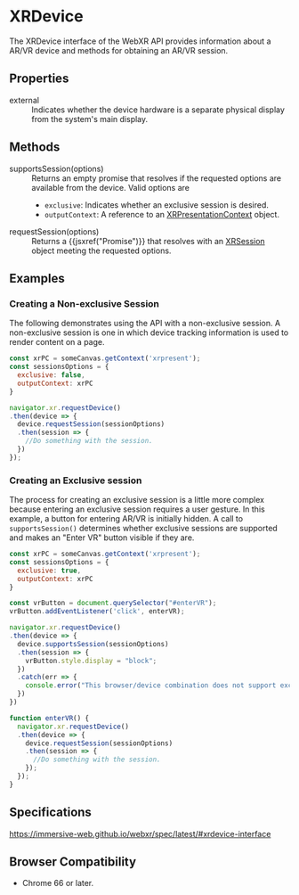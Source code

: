 # XRDevice

The XRDevice interface of the WebXR API provides information about a AR/VR device and methods for obtaining an AR/VR session.

## Properties

<dl>
  <dt>external</dt>
  <dd>Indicates whether the device hardware is a separate physical display from the system's main display.</dd>
</dl>

## Methods

<dl>
  <dt>supportsSession(options)</dt>
  <dd>Returns an empty promise that resolves if the requested options are available from the device. Valid options are
  <ul>
    <li><code>exclusive</code>: Indicates whether an exclusive session is desired.</li>
    <li><code>outputContext</code>: A reference to an <a href="xrpresentationcontest.md">XRPresentationContext</a> object.</li>
  </ul>
  </dd>
  <dt>requestSession(options)</dt>
  <dd>Returns a {{jsxref("Promise")}} that resolves with an <a href="xrsession.md">XRSession</a> object meeting the requested options.</dd>
</dl>

## Examples

### Creating a Non-exclusive Session

The following demonstrates using the API with a non-exclusive session. A non-exclusive session is one in which device tracking information is used to render content on a page.

```javascript
const xrPC = someCanvas.getContext('xrpresent');
const sessionsOptions = {
  exclusive: false,
  outputContext: xrPC
}

navigator.xr.requestDevice()
.then(device => {
  device.requestSession(sessionOptions)
  .then(session => {
    //Do something with the session.
  })
});
```

### Creating an Exclusive session

The process for creating an exclusive session is a little more complex because entering an exclusive session requires a user gesture. In this example, a button for entering AR/VR is initially hidden. A call to `supportsSession()` determines whether exclusive sessions are supported and makes an "Enter VR" button visible if they are. 

```javascript
const xrPC = someCanvas.getContext('xrpresent');
const sessionsOptions = {
  exclusive: true,
  outputContext: xrPC
}

const vrButton = document.querySelector("#enterVR");
vrButton.addEventListener('click', enterVR);

navigator.xr.requestDevice()
.then(device => {
  device.supportsSession(sessionOptions)
  .then(session => {
    vrButton.style.display = "block";
  })
  .catch(err => {
    console.error("This browser/device combination does not support exclusive sessions.", err);
  })
})

function enterVR() {
  navigator.xr.requestDevice()
  .then(device => {
    device.requestSession(sessionOptions)
    .then(session => {
      //Do something with the session.
    });
  });
}
```

## Specifications

https://immersive-web.github.io/webxr/spec/latest/#xrdevice-interface

## Browser Compatibility

* Chrome 66 or later.
